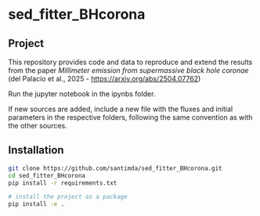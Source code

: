 # sed_fitter_BHcorona

## Project
This repository provides code and data to reproduce and extend the results
from the paper *Millimeter emission from supermassive black hole coronae*
(del Palacio et al., 2025 - https://arxiv.org/abs/2504.07762)

Run the jupyter notebook in the ipynbs folder.

If new sources are added, include a new file with the fluxes and initial parameters in the respective folders, following the same convention as with the other sources.

## Installation

```bash
git clone https://github.com/santimda/sed_fitter_BHcorona.git
cd sed_fitter_BHcorona
pip install -r requirements.txt

# install the project as a package
pip install -e .
